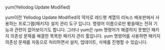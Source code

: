 yum(Yellodog Update Modified)

yum이란 Yellodog Update Modified의 약자로 레드햇 계열의 리눅스 배포판에서 사용하는 프로그램(패키지) 설치 관리 도구 입니다. 명령어 이름으로만 봤을때는 전혀 기능과 관련이 없어보이기도 합니다. 그러나 yum은 rpm 명령어가 해결하지 못했던 패키지 의존성 문제를 해결한 똑똑한 패키지 관리 툴입니다. yum 명령어를 사용하면 패키지 의존성 문제를 자동으로 처리하면서 설치, 업데이트, 삭제를 진행할 수 있습니다.